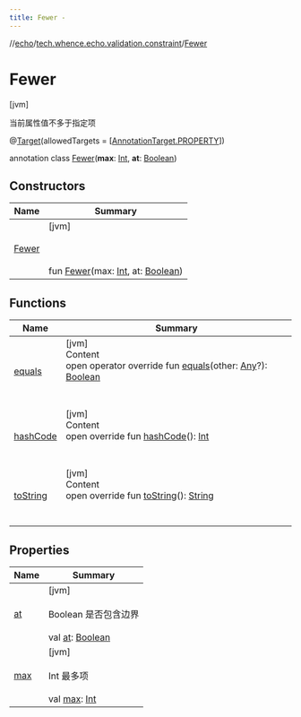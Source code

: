 ```yaml
---
title: Fewer -
---
```

//[echo](../../index.md)/[tech.whence.echo.validation.constraint](../index.md)/[Fewer](index.md)



# Fewer  
 [jvm] 

当前属性值不多于指定项

@[Target](https://kotlinlang.org/api/latest/jvm/stdlib/kotlin.annotation/-target/index.html)(allowedTargets = [[AnnotationTarget.PROPERTY](https://kotlinlang.org/api/latest/jvm/stdlib/kotlin.annotation/-annotation-target/-p-r-o-p-e-r-t-y/index.html)])  
  
annotation class [Fewer](index.md)(**max**: [Int](https://kotlinlang.org/api/latest/jvm/stdlib/kotlin/-int/index.html), **at**: [Boolean](https://kotlinlang.org/api/latest/jvm/stdlib/kotlin/-boolean/index.html))   


## Constructors  
  
|  Name|  Summary| 
|---|---|
| [Fewer](-fewer.md)|  [jvm] <br><br><br><br>fun [Fewer](-fewer.md)(max: [Int](https://kotlinlang.org/api/latest/jvm/stdlib/kotlin/-int/index.html), at: [Boolean](https://kotlinlang.org/api/latest/jvm/stdlib/kotlin/-boolean/index.html))   <br>


## Functions  
  
|  Name|  Summary| 
|---|---|
| [equals](../../tech.whence.echo.webclient.response.exception/-response-unrecognized-exception/index.md#kotlin/Any/equals/#kotlin.Any?/PointingToDeclaration/)| [jvm]  <br>Content  <br>open operator override fun [equals](../../tech.whence.echo.webclient.response.exception/-response-unrecognized-exception/index.md#kotlin/Any/equals/#kotlin.Any?/PointingToDeclaration/)(other: [Any](https://kotlinlang.org/api/latest/jvm/stdlib/kotlin/-any/index.html)?): [Boolean](https://kotlinlang.org/api/latest/jvm/stdlib/kotlin/-boolean/index.html)  <br><br><br>
| [hashCode](../../tech.whence.echo.webclient.response.exception/-response-unrecognized-exception/index.md#kotlin/Any/hashCode/#/PointingToDeclaration/)| [jvm]  <br>Content  <br>open override fun [hashCode](../../tech.whence.echo.webclient.response.exception/-response-unrecognized-exception/index.md#kotlin/Any/hashCode/#/PointingToDeclaration/)(): [Int](https://kotlinlang.org/api/latest/jvm/stdlib/kotlin/-int/index.html)  <br><br><br>
| [toString](../../tech.whence.echo.webclient.response.exception/-response-unrecognized-exception/index.md#kotlin/Any/toString/#/PointingToDeclaration/)| [jvm]  <br>Content  <br>open override fun [toString](../../tech.whence.echo.webclient.response.exception/-response-unrecognized-exception/index.md#kotlin/Any/toString/#/PointingToDeclaration/)(): [String](https://kotlinlang.org/api/latest/jvm/stdlib/kotlin/-string/index.html)  <br><br><br>


## Properties  
  
|  Name|  Summary| 
|---|---|
| [at](index.md#tech.whence.echo.validation.constraint/Fewer/at/#/PointingToDeclaration/)|  [jvm] <br><br>Boolean 是否包含边界<br><br>val [at](index.md#tech.whence.echo.validation.constraint/Fewer/at/#/PointingToDeclaration/): [Boolean](https://kotlinlang.org/api/latest/jvm/stdlib/kotlin/-boolean/index.html)   <br>
| [max](index.md#tech.whence.echo.validation.constraint/Fewer/max/#/PointingToDeclaration/)|  [jvm] <br><br>Int 最多项<br><br>val [max](index.md#tech.whence.echo.validation.constraint/Fewer/max/#/PointingToDeclaration/): [Int](https://kotlinlang.org/api/latest/jvm/stdlib/kotlin/-int/index.html)   <br>

